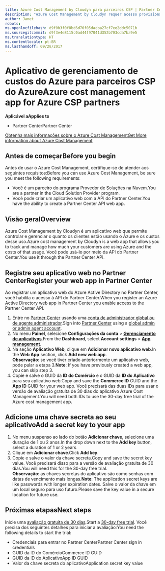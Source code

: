 ```yaml
---
title: Azure Cost Management by Cloudyn para parceiros CSP | Partner Center
description: "Azure Cost Management by Cloudyn requer acesso provisionado à API do Partner Center."
author: Janet
robots: 
ms.openlocfilehash: d9f0b3f0f8bd6d76f05dacba27cf7ee2ddc5071b
ms.sourcegitcommit: d9f3e4e8115c0ad44f97041d352b703cda7ba9e5
ms.translationtype: HT
ms.contentlocale: pt-BR
ms.lasthandoff: 09/28/2017
---
```

# <a name="azure-cost-management-app-for-azure-csp-partners"></a><span data-ttu-id="297e9-103">Aplicativo de gerenciamento de custos do Azure para parceiros CSP do Azure</span><span class="sxs-lookup"><span data-stu-id="297e9-103">Azure cost management app for Azure CSP partners</span></span>  

**<span data-ttu-id="297e9-104">Aplicável a</span><span class="sxs-lookup"><span data-stu-id="297e9-104">Applies to</span></span>**

-  <span data-ttu-id="297e9-105">Partner Center</span><span class="sxs-lookup"><span data-stu-id="297e9-105">Partner Center</span></span>

[<span data-ttu-id="297e9-106">Obtenha mais informações sobre o Azure Cost Management</span><span class="sxs-lookup"><span data-stu-id="297e9-106">Get More information about Azure Cost Management</span></span>](https://go.microsoft.com/fwlink/p/?linkid=857893)

## <a name="before-you-begin"></a><span data-ttu-id="297e9-107">Antes de começar</span><span class="sxs-lookup"><span data-stu-id="297e9-107">Before you begin</span></span>
<span data-ttu-id="297e9-108">Antes de usar o Azure Cost Management, certifique-se de atender aos seguintes requisitos:</span><span class="sxs-lookup"><span data-stu-id="297e9-108">Before you can use Azure Cost Management, be sure you meet the following requirements:</span></span>
- <span data-ttu-id="297e9-109">Você é um parceiro do programa Provedor de Soluções na Nuvem.</span><span class="sxs-lookup"><span data-stu-id="297e9-109">You are a partner in the Cloud Solution Provider program.</span></span>
- <span data-ttu-id="297e9-110">Você pode criar um aplicativo web com a API do Partner Center.</span><span class="sxs-lookup"><span data-stu-id="297e9-110">You have the ability to create a Partner Center API web app.</span></span>

## <a name="overview"></a><span data-ttu-id="297e9-111">Visão geral</span><span class="sxs-lookup"><span data-stu-id="297e9-111">Overview</span></span>

<span data-ttu-id="297e9-112">Azure Cost Management by Cloudyn é um aplicativo web que permite controlar e gerenciar o quanto os clientes estão usando o Azure e os custos desse uso.</span><span class="sxs-lookup"><span data-stu-id="297e9-112">Azure cost management by Cloudyn is a web app that allows you to track and manage how much your customers are using Azure and the costs of that usage.</span></span> <span data-ttu-id="297e9-113">Você pode usá-lo por meio da API do Partner Center.</span><span class="sxs-lookup"><span data-stu-id="297e9-113">You use it through the Partner Center API.</span></span>

## <a name="register-your-web-app-in-partner-center"></a><span data-ttu-id="297e9-114">Registre seu aplicativo web no Partner Center</span><span class="sxs-lookup"><span data-stu-id="297e9-114">Register your web app in Partner Center</span></span>
<span data-ttu-id="297e9-115">Ao registrar um aplicativo web do Azure Active Directory no Partner Center, você habilita o acesso à API do Partner Center.</span><span class="sxs-lookup"><span data-stu-id="297e9-115">When you register an Azure Active Directory web app in Partner Center you enable access to the Partner Center API.</span></span> 
1.  <span data-ttu-id="297e9-116">Entre no [Partner Center](https://partnercenter.microsoft.com/en-us/pcv/dashboard/overview) usando uma [conta de administrador global ou de agente administrador](create-user-accounts-and-set-permissions.md).</span><span class="sxs-lookup"><span data-stu-id="297e9-116">Sign into [Partner Center](https://partnercenter.microsoft.com/en-us/pcv/dashboard/overview) using a [global admin or admin agent account](create-user-accounts-and-set-permissions.md).</span></span>
2.  <span data-ttu-id="297e9-117">No menu **Painel**, selecione **Configurações da conta** &gt; **[Gerenciamento de aplicativos](https://partnercenter.microsoft.com/en-us/pcv/apiintegration/appmanagement)**.</span><span class="sxs-lookup"><span data-stu-id="297e9-117">From the **Dashboard**, select **Account settings** &gt; **[App management](https://partnercenter.microsoft.com/en-us/pcv/apiintegration/appmanagement)**.</span></span>
3.  <span data-ttu-id="297e9-118">Na seção **Aplicativo Web**, clique em **Adicionar novo aplicativo web**.</span><span class="sxs-lookup"><span data-stu-id="297e9-118">In the **Web App** section, click **Add new web app**.</span></span>
<br> <span data-ttu-id="297e9-119">**Observação**: se você tiver criado anteriormente um aplicativo web, pode pular a etapa 3.</span><span class="sxs-lookup"><span data-stu-id="297e9-119">**Note**: If you have previously created a web app, you can skip step 3.</span></span>
4.  <span data-ttu-id="297e9-120">Copie e salve o GUID da **ID do Comércio** e o GUID da **ID do Aplicativo** para seu aplicativo web.</span><span class="sxs-lookup"><span data-stu-id="297e9-120">Copy and save the **Commerce ID** GUID and the **App ID** GUID for your web app.</span></span> <span data-ttu-id="297e9-121">Você precisará das duas IDs para usar o versão de avaliação gratuita de 30 dias do aplicativo Azure Cost Management.</span><span class="sxs-lookup"><span data-stu-id="297e9-121">You will need both IDs to use the 30-day free trial of the Azure cost management app.</span></span>

## <a name="add-a-secret-key-to-your-app"></a><span data-ttu-id="297e9-122">Adicione uma chave secreta ao seu aplicativo</span><span class="sxs-lookup"><span data-stu-id="297e9-122">Add a secret key to your app</span></span>
1.  <span data-ttu-id="297e9-123">No menu suspenso ao lado do botão **Adicionar chave**, selecione uma duração de 1 ou 2 anos.</span><span class="sxs-lookup"><span data-stu-id="297e9-123">In the drop down next to the **Add key** button, select a duration of 1 or 2 years.</span></span>
2.  <span data-ttu-id="297e9-124">Clique em **Adicionar chave**.</span><span class="sxs-lookup"><span data-stu-id="297e9-124">Click **Add key**.</span></span> 
3.  <span data-ttu-id="297e9-125">Copie e salve o valor da chave secreta.</span><span class="sxs-lookup"><span data-stu-id="297e9-125">Copy and save the secret key value.</span></span> <span data-ttu-id="297e9-126">Você precisará disso para a versão de avaliação gratuita de 30 dias.</span><span class="sxs-lookup"><span data-stu-id="297e9-126">You will need this for the 30-day free trial.</span></span>
<br><span data-ttu-id="297e9-127">**Observação**: as chaves secretas do aplicativo são como senhas com datas de vencimento mais longas.</span><span class="sxs-lookup"><span data-stu-id="297e9-127">**Note**: The application secret keys are like passwords with longer expiration dates.</span></span> <span data-ttu-id="297e9-128">Salve o valor da chave em um local seguro para uso futuro.</span><span class="sxs-lookup"><span data-stu-id="297e9-128">Please save the key value in a secure location for future use.</span></span>

## <a name="next-steps"></a><span data-ttu-id="297e9-129">Próximas etapas</span><span class="sxs-lookup"><span data-stu-id="297e9-129">Next steps</span></span>
<span data-ttu-id="297e9-130">Inicie uma [avaliação gratuita de 30 dias](https://go.microsoft.com/fwlink/?linkid=857895).</span><span class="sxs-lookup"><span data-stu-id="297e9-130">Start a [30-day free trial](https://go.microsoft.com/fwlink/?linkid=857895).</span></span>
<span data-ttu-id="297e9-131">Você precisa dos seguintes detalhes para iniciar a avaliação:</span><span class="sxs-lookup"><span data-stu-id="297e9-131">You need the following details to start the trial:</span></span>
- <span data-ttu-id="297e9-132">Credenciais para entrar no Partner Center</span><span class="sxs-lookup"><span data-stu-id="297e9-132">Partner Center sign in credentials</span></span>
- <span data-ttu-id="297e9-133">GUID da ID do Comércio</span><span class="sxs-lookup"><span data-stu-id="297e9-133">Commerce ID GUID</span></span>
- <span data-ttu-id="297e9-134">GUID da ID do Aplicativo</span><span class="sxs-lookup"><span data-stu-id="297e9-134">App ID GUID</span></span>
- <span data-ttu-id="297e9-135">Valor da chave secreta do aplicativo</span><span class="sxs-lookup"><span data-stu-id="297e9-135">Application secret key value</span></span>
